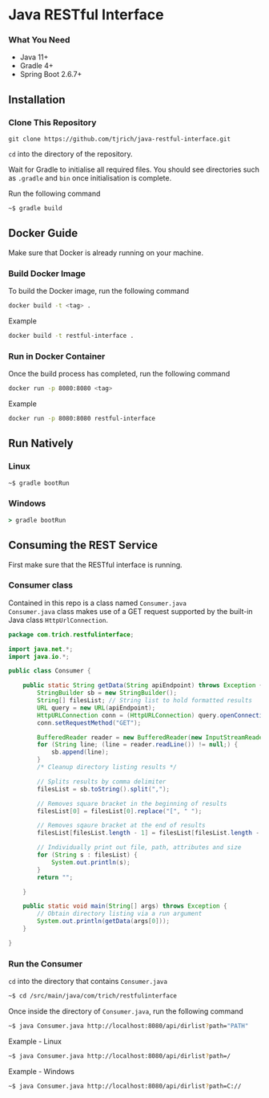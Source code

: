 # Java RESTful Interface

### What You Need
- Java 11+
- Gradle 4+
- Spring Boot 2.6.7+
## Installation
### Clone This Repository
```
git clone https://github.com/tjrich/java-restful-interface.git
```
```cd``` into the directory of the repository.  

Wait for Gradle to initialise all required files. You should see directories
such as ```.gradle``` and ```bin``` once initialisation is complete.

Run the following command
```bash
~$ gradle build
```
## Docker Guide
Make sure that Docker is already running on your machine.
### Build Docker Image
To build the Docker image, run the following command
```bash
docker build -t <tag> .
```
Example
```bash
docker build -t restful-interface .
```
### Run in Docker Container
Once the build process has completed, run the following command
```bash
docker run -p 8080:8080 <tag>
```
Example
```bash
docker run -p 8080:8080 restful-interface
```
## Run Natively
### Linux
``` bash
~$ gradle bootRun
```
### Windows
``` cmd
> gradle bootRun
```

## Consuming the REST Service
First make sure that the RESTful interface is running.    
### Consumer class
Contained in this repo is a class named ```Consumer.java```  
```Consumer.java``` class makes use of a GET request supported by the built-in Java class ```HttpUrlConnection```.  
```java
package com.trich.restfulinterface;

import java.net.*;
import java.io.*;

public class Consumer {

    public static String getData(String apiEndpoint) throws Exception {
        StringBuilder sb = new StringBuilder();
        String[] filesList; // String list to hold formatted results
        URL query = new URL(apiEndpoint);
        HttpURLConnection conn = (HttpURLConnection) query.openConnection();
        conn.setRequestMethod("GET");

        BufferedReader reader = new BufferedReader(new InputStreamReader(conn.getInputStream()));
        for (String line; (line = reader.readLine()) != null;) {
            sb.append(line);
        }
        /* Cleanup directory listing results */

        // Splits results by comma delimiter
        filesList = sb.toString().split(",");

        // Removes square bracket in the beginning of results
        filesList[0] = filesList[0].replace("[", " ");

        // Removes sqaure bracket at the end of results
        filesList[filesList.length - 1] = filesList[filesList.length - 1].replace("]", "");

        // Individually print out file, path, attributes and size
        for (String s : filesList) {
            System.out.println(s);
        }
        return "";

    }

    public static void main(String[] args) throws Exception {
        // Obtain directory listing via a run argument
        System.out.println(getData(args[0]));
    }

}

```  
### Run the Consumer
```cd``` into the directory that contains ```Consumer.java```  

```bash
~$ cd /src/main/java/com/trich/restfulinterface
```  
Once inside the directory of ```Consumer.java```, run the following command
```bash
~$ java Consumer.java http://localhost:8080/api/dirlist?path="PATH"
```
Example - Linux
```bash
~$ java Consumer.java http://localhost:8080/api/dirlist?path=/
```
Example - Windows
```bash
~$ java Consumer.java http://localhost:8080/api/dirlist?path=C://
```


